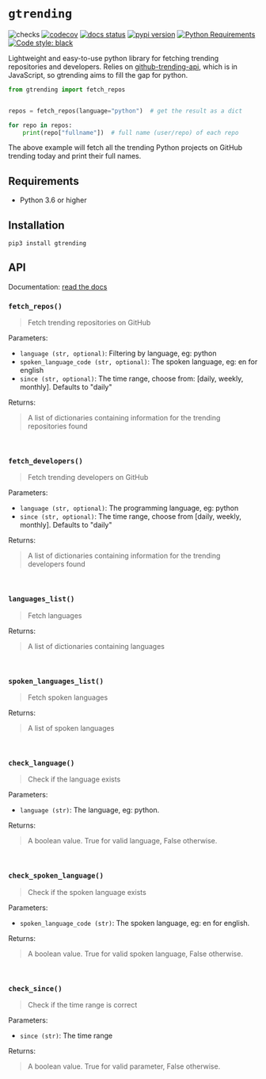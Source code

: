 # `gtrending`

![checks](https://github.com/hedythedev/gtrending/workflows/checks/badge.svg)
[![codecov](https://codecov.io/gh/hedythedev/gtrending/branch/master/graph/badge.svg?token=J19AQKEO4W)](https://codecov.io/gh/hedythedev/gtrending)
[![docs status](https://readthedocs.org/projects/gtrending/badge/?version=latest)](https://gtrending.readthedocs.io/en/latest/)
[![pypi version](https://img.shields.io/pypi/v/gtrending)](https://pypi.org/project/gtrending/)
[![Python Requirements](https://img.shields.io/pypi/pyversions/gtrending)](https://pypi.org/project/gtrending/)
[![Code style: black](https://img.shields.io/badge/code%20style-black-000000.svg)](https://github.com/psf/black)

Lightweight and easy-to-use python library for fetching
trending repositories and developers. Relies on
[github-trending-api](https://github.com/huchenme/github-trending-api),
which is in JavaScript, so gtrending aims to fill the gap
for python.


```python
from gtrending import fetch_repos


repos = fetch_repos(language="python")  # get the result as a dict

for repo in repos:
    print(repo["fullname"])  # full name (user/repo) of each repo
```

The above example will fetch all the trending Python projects
on GitHub trending today and print their full names.


## Requirements
* Python 3.6 or higher


## Installation
```
pip3 install gtrending
```

## API

Documentation: [read the docs](https://gtrending.readthedocs.io/en/latest/)

### `fetch_repos()`

> Fetch trending repositories on GitHub

Parameters:
* `language (str, optional)`:  Filtering by language, eg: python
* `spoken_language_code (str, optional)`: The spoken language, eg: en for english
* `since (str, optional)`: The time range, choose from: [daily, weekly, monthly]. Defaults to "daily"

Returns:
> A list of dictionaries containing information for the trending repositories found


<br>

### `fetch_developers()`

> Fetch trending developers on GitHub

Parameters:
* `language (str, optional)`: The programming language, eg: python
* `since (str, optional)`: The time range, choose from [daily, weekly, monthly]. Defaults to "daily"

Returns:
> A list of dictionaries containing information for the trending developers found

<br>

### `languages_list()`

> Fetch languages

Returns:
> A list of dictionaries containing languages

<br>

### `spoken_languages_list()`

> Fetch spoken languages

Returns:
> A list of spoken languages

<br>

### `check_language()`

> Check if the language exists

Parameters:
* `language (str)`:  The language, eg: python.

Returns:
> A boolean value. True for valid language, False otherwise.

<br>

### `check_spoken_language()`

> Check if the spoken language exists

Parameters:
* `spoken_language_code (str)`: The spoken language, eg: en for english.

Returns:
> A boolean value. True for valid spoken language, False otherwise.

<br>

### `check_since()`

> Check if the time range is correct

Parameters:
* `since (str)`:  The time range

Returns:
> A boolean value. True for valid parameter, False otherwise.
